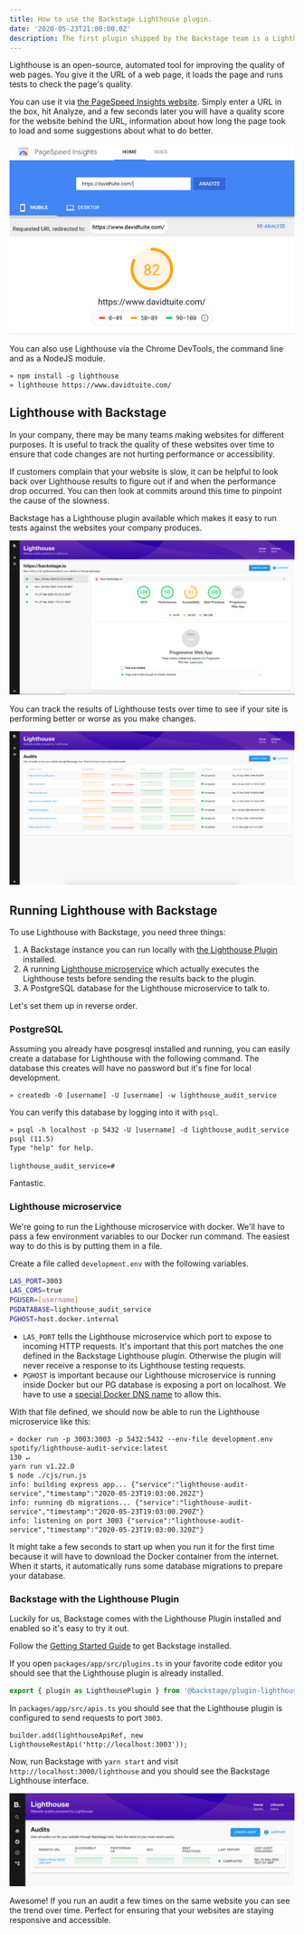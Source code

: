 ```yaml
---
title: How to use the Backstage Lighthouse plugin.
date: '2020-05-23T21:00:00.0Z'
description: The first plugin shipped by the Backstage team is a Lighthouse plugin. It allows you to track your website speed over time in Backstage.
---
```


Lighthouse is an open-source, automated tool for improving the quality of web pages. You give it the URL of a web page, it loads the page and runs tests to check the page's quality.

You can use it via [the PageSpeed Insights website](https://developers.google.com/speed/pagespeed/insights/). Simply enter a URL in the box, hit Analyze, and a few seconds later you will have a quality score for the website behind the URL, information about how long the page took to load and some suggestions about what to do better.

![A site being tested in PageSpeed insights](./pagespeed-insights.png)

You can also use Lighthouse via the Chrome DevTools, the command line and as a NodeJS module.

```shell
» npm install -g lighthouse
» lighthouse https://www.davidtuite.com/
```

## Lighthouse with Backstage

In your company, there may be many teams making websites for different purposes. It is useful to track the quality of these websites over time to ensure that code changes are not hurting performance or accessibility.

If customers complain that your website is slow, it can be helpful to look back over Lighthouse results to figure out if and when the performance drop occurred. You can then look at commits around this time to pinpoint the cause of the slowness.

Backstage has a Lighthouse plugin available which makes it easy to run tests against the websites your company produces.

![The audit view of a site in the Lighthouse plugin](./audit-view.png)

You can track the results of Lighthouse tests over time to see if your site is performing better or worse as you make changes.

![Sites trending over time in the plugin](./audit-list.png)

## Running Lighthouse with Backstage

To use Lighthouse with Backstage, you need three things:

1. A Backstage instance you can run locally with [the Lighthouse Plugin](https://github.com/spotify/backstage/tree/master/plugins/lighthouse) installed.
2. A running [Lighthouse microservice](https://github.com/spotify/lighthouse-audit-service) which actually executes the Lighthouse tests before sending the results back to the plugin.
3. A PostgreSQL database for the Lighthouse microservice to talk to.

Let's set them up in reverse order.

### PostgreSQL

Assuming you already have posgresql installed and running, you can easily create a database for Lighthouse with the following command. The database this creates will have no password but it's fine for local development.

```shell
» createdb -O [username] -U [username] -w lighthouse_audit_service
```

You can verify this database by logging into it with `psql`.

```shell
» psql -h localhost -p 5432 -U [username] -d lighthouse_audit_service
psql (11.5)
Type "help" for help.

lighthouse_audit_service=#
```

Fantastic.

### Lighthouse microservice

We're going to run the Lighthouse microservice with docker. We'll have to pass a few environment variables to our Docker run command. The easiest way to do this is by putting them in a file.

Create a file called `development.env` with the following variables.

```bash
LAS_PORT=3003
LAS_CORS=true
PGUSER=[username]
PGDATABASE=lighthouse_audit_service
PGHOST=host.docker.internal
```

- `LAS_PORT` tells the Lighthouse microservice which port to expose to incoming HTTP requests. It's important that this port matches the one defined in the Backstage Lighthouse plugin. Otherwise the plugin will never receive a response to its Lighthouse testing requests.
- `PGHOST` is important because our Lighthouse microservice is running inside Docker but our PG database is exposing a port on localhost. We have to use a [special Docker DNS name](https://docs.docker.com/docker-for-mac/networking/#use-cases-and-workarounds) to allow this.

With that file defined, we should now be able to run the Lighthouse microservice like this:

```shell
» docker run -p 3003:3003 -p 5432:5432 --env-file development.env spotify/lighthouse-audit-service:latest                                              130 ↵
yarn run v1.22.0
$ node ./cjs/run.js
info: building express app... {"service":"lighthouse-audit-service","timestamp":"2020-05-23T19:03:00.202Z"}
info: running db migrations... {"service":"lighthouse-audit-service","timestamp":"2020-05-23T19:03:00.290Z"}
info: listening on port 3003 {"service":"lighthouse-audit-service","timestamp":"2020-05-23T19:03:00.320Z"}
```

It might take a few seconds to start up when you run it for the first time because it will have to download the Docker container from the internet. When it starts, it automatically runs some database migrations to prepare your database.

### Backstage with the Lighthouse Plugin

Luckily for us, Backstage comes with the Lighthouse Plugin installed and enabled so it's easy to try it out.

Follow the [Getting Started Guide](https://github.com/spotify/backstage/blob/master/docs/getting-started/development-environment.md) to get Backstage installed.

If you open `packages/app/src/plugins.ts` in your favorite code editor you should see that the Lighthouse plugin is already installed.

```typescript
export { plugin as LighthousePlugin } from '@backstage/plugin-lighthouse';
```

In `packages/app/src/apis.ts` you should see that the Lighthouse plugin is configured to send requests to port `3003`.

```type
builder.add(lighthouseApiRef, new LighthouseRestApi('http://localhost:3003'));
```

Now, run Backstage with `yarn start` and visit `http://localhost:3000/lighthouse` and you should see the Backstage Lighthouse interface.

![A successful audit in Backstage](./lighthouse-running-in-backstage.png)

Awesome! If you run an audit a few times on the same website you can see the trend over time. Perfect for ensuring that your websites are staying responsive and accessible.
